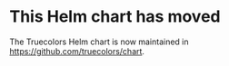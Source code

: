 # This Helm chart has moved

The Truecolors Helm chart is now maintained in https://github.com/truecolors/chart.

